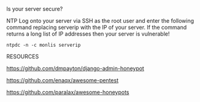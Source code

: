 Is your server secure?

NTP
Log onto your server via SSH as the root user and enter the following command replacing serverip with the IP of your server.
If the command returns a long list of IP addresses then your server is vulnerable!

````
ntpdc -n -c monlis serverip
````

RESOURCES

https://github.com/dmpayton/django-admin-honeypot

https://github.com/enaqx/awesome-pentest

https://github.com/paralax/awesome-honeypots
